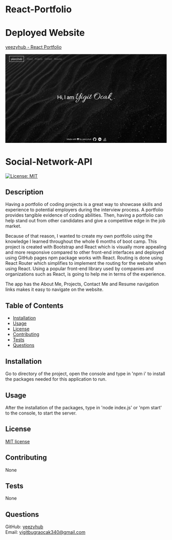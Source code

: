 # React-Portfolio

# Deployed Website

[yeezyhub - React Portfolio](https://yeezyhub.github.io/React-Portfolio/)

![yeezyhub - React Portfolio Home Page](./src/assets/images/react-portfolio-homepage.jpg)


# Social-Network-API
  [![License: MIT](https://img.shields.io/badge/License-MIT-yellow.svg)](https://opensource.org/licenses/MIT)

## Description

  Having a portfolio of coding projects is a great way to showcase skills and experience to potential employers during the interview process. A portfolio provides tangible evidence of coding abilities. Then, having a portfolio can help stand out from other candidates and give a competitive edge in the job market.

  Because of that reason, I wanted to create my own portfolio using the knowledge I learned throughout the whole 6 months of boot camp. This project is created with Bootstrap and React which is visually more appealing and more responsive compared to other front-end interfaces and deployed using GitHub pages npm package works with React. Routing is done using React Router which simplifies to implement the routing for the website when using React. Using a popular front-end library used by companies and organizations such as React, is going to help me in terms of the experience.

  The app has the About Me, Projects, Contact Me and Resume navigation links makes it easy to navigate on the website.

## Table of Contents

* [Installation](#installation)
* [Usage](#usage)
* [License](#license)
* [Contributing](#contributing)
* [Tests](#tests)
* [Questions](#questions)

## Installation

  Go to directory of the project, open the console and type in 'npm i' to install the packages needed for this application to run.

## Usage

  After the installation of the packages, type in 'node index.js' or 'npm start' to the console, to start the server.

## License

  [MIT license](https://opensource.org/licenses/MIT)

## Contributing

  None

## Tests

  None

## Questions

  GitHub: [yeezyhub](https://github.com/yeezyhub) <br>
  Email: yigitbugraocak340@gmail.com
